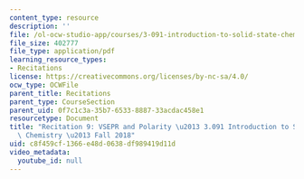 ```yaml
---
content_type: resource
description: ''
file: /ol-ocw-studio-app/courses/3-091-introduction-to-solid-state-chemistry-fall-2018/c8f459cf1366e48d0638df989419d11d_MIT3_091F18_REC9.pdf
file_size: 402777
file_type: application/pdf
learning_resource_types:
- Recitations
license: https://creativecommons.org/licenses/by-nc-sa/4.0/
ocw_type: OCWFile
parent_title: Recitations
parent_type: CourseSection
parent_uid: 0f7c1c3a-35b7-6533-8887-33acdac458e1
resourcetype: Document
title: "Recitation 9: VSEPR and Polarity \u2013 3.091 Introduction to Solid-State\
  \ Chemistry \u2013 Fall 2018"
uid: c8f459cf-1366-e48d-0638-df989419d11d
video_metadata:
  youtube_id: null
---
```

